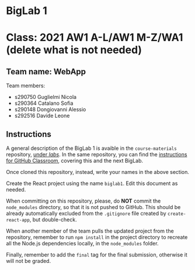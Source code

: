 # BigLab 1 

# Class: 2021 AW1 A-L/AW1 M-Z/WA1 (delete what is not needed)

## Team name: WebApp
Team members:
* s290750 Guglielmi Nicola
* s290364 Catalano Sofia
* s290148 Dongiovanni Alessio
* s292516 Davide Leone


## Instructions

A general description of the BigLab 1 is avaible in the `course-materials` repository, [under _labs_](https://github.com/polito-WA1-AW1-2021/course-materials/tree/main/labs/BigLab1/BigLab1.pdf). In the same repository, you can find the [instructions for GitHub Classroom](https://github.com/polito-WA1-AW1-2021/course-materials/tree/main/labs/GH-Classroom-BigLab-Instructions.pdf), covering this and the next BigLab.

Once cloned this repository, instead, write your names in the above section.

Create the React project using the name `biglab1`. Edit this document as needed.

When committing on this repository, please, do **NOT** commit the `node_modules` directory, so that it is not pushed to GitHub.
This should be already automatically excluded from the `.gitignore` file created by `create-react-app`, but double-check.

When another member of the team pulls the updated project from the repository, remember to run `npm install` in the project directory to recreate all the Node.js dependencies locally, in the `node_modules` folder.

Finally, remember to add the `final` tag for the final submission, otherwise it will not be graded.

